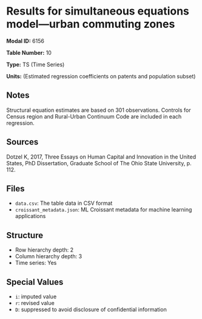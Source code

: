# Results for simultaneous equations model—urban commuting zones

**Modal ID:** 6156

**Table Number:** 10

**Type:** TS (Time Series)

**Units:** (Estimated regression coefficients on patents and population subset)

## Notes

Structural equation estimates are based on 301 observations. Controls for Census region and Rural-Urban Continuum Code are included in each regression.

## Sources

Dotzel K, 2017, Three Essays on Human Capital and Innovation in the United States, PhD Dissertation, Graduate School of The Ohio State University, p. 112.

## Files

- `data.csv`: The table data in CSV format
- `croissant_metadata.json`: ML Croissant metadata for machine learning applications

## Structure

- Row hierarchy depth: 2
- Column hierarchy depth: 3
- Time series: Yes

## Special Values

- `i`: imputed value
- `r`: revised value
- `D`: suppressed to avoid disclosure of confidential information
